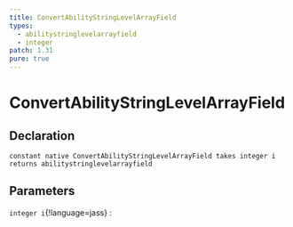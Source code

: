 ```yaml
---
title: ConvertAbilityStringLevelArrayField
types:
  - abilitystringlevelarrayfield
  - integer
patch: 1.31
pure: true
---
```


# ConvertAbilityStringLevelArrayField

## Declaration

```jass
constant native ConvertAbilityStringLevelArrayField takes integer i returns abilitystringlevelarrayfield
```

## Parameters
`integer i`{!language=jass}
: 
